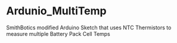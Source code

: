 # Ardunio_MultiTemp
SmithBotics modified Arduino Sketch that uses NTC Thermistors to measure multiple Battery Pack Cell Temps
